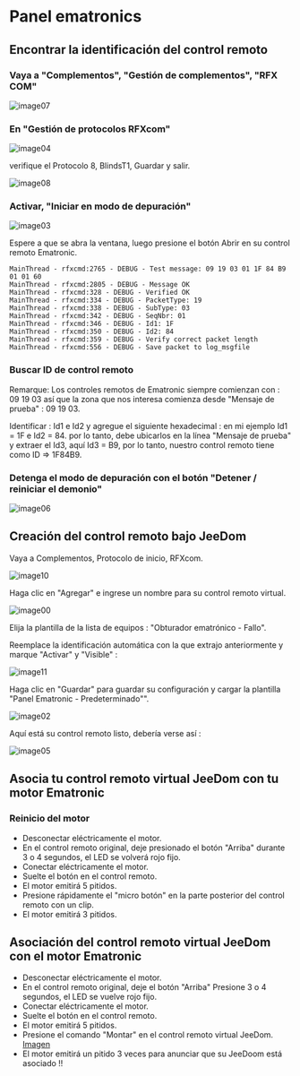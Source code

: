 # Panel ematronics

## Encontrar la identificación del control remoto

### Vaya a "Complementos", "Gestión de complementos", "RFX COM"

![image07](images/volet.ematronic/image07.png)

### En "Gestión de protocolos RFXcom"

![image04](images/volet.ematronic/image04.png)

verifique el Protocolo 8, BlindsT1, Guardar y salir.

![image08](images/volet.ematronic/image08.png)

### Activar, "Iniciar en modo de depuración"

![image03](images/volet.ematronic/image03.png)

Espere a que se abra la ventana, luego presione el botón Abrir en su control remoto Ematronic.

````
MainThread - rfxcmd:2765 - DEBUG - Test message: 09 19 03 01 1F 84 B9 01 01 60
MainThread - rfxcmd:2805 - DEBUG - Message OK
MainThread - rfxcmd:328 - DEBUG - Verified OK
MainThread - rfxcmd:334 - DEBUG - PacketType: 19
MainThread - rfxcmd:338 - DEBUG - SubType: 03
MainThread - rfxcmd:342 - DEBUG - SeqNbr: 01
MainThread - rfxcmd:346 - DEBUG - Id1: 1F
MainThread - rfxcmd:350 - DEBUG - Id2: 84
MainThread - rfxcmd:359 - DEBUG - Verify correct packet length
MainThread - rfxcmd:556 - DEBUG - Save packet to log_msgfile
````

### Buscar ID de control remoto

Remarque: Los controles remotos de Ematronic siempre comienzan con : 09 19 03 así que la zona que nos interesa comienza desde "Mensaje de prueba" : 09 19 03.

Identificar : Id1 e Id2 y agregue el siguiente hexadecimal : en mi ejemplo Id1 = 1F e Id2 = 84. por lo tanto, debe ubicarlos en la línea "Mensaje de prueba" y extraer el Id3, aquí Id3 = B9, por lo tanto, nuestro control remoto tiene como ID ⇒ 1F84B9.

### Detenga el modo de depuración con el botón "Detener / reiniciar el demonio"

![image06](images/volet.ematronic/image06.png)

## Creación del control remoto bajo JeeDom

Vaya a Complementos, Protocolo de inicio, RFXcom.

![image10](images/volet.ematronic/image10.png)

Haga clic en "Agregar" e ingrese un nombre para su control remoto virtual.

![image00](images/volet.ematronic/image00.png)

Elija la plantilla de la lista de equipos : "Obturador ematrónico - Fallo".

Reemplace la identificación automática con la que extrajo anteriormente y marque "Activar" y "Visible" :

![image11](images/volet.ematronic/image11.png)

Haga clic en "Guardar" para guardar su configuración y cargar la plantilla "Panel Ematronic - Predeterminado"".

![image02](images/volet.ematronic/image02.png)

Aquí está su control remoto listo, debería verse así :

![image05](images/volet.ematronic/image05.png)

## Asocia tu control remoto virtual JeeDom con tu motor Ematronic

### Reinicio del motor

-   Desconectar eléctricamente el motor.
-   En el control remoto original, deje presionado el botón "Arriba" durante 3 o 4 segundos, el LED se volverá rojo fijo.
-   Conectar eléctricamente el motor.
-   Suelte el botón en el control remoto.
-   El motor emitirá 5 pitidos.
-   Presione rápidamente el "micro botón" en la parte posterior del control remoto con un clip.
-   El motor emitirá 3 pitidos.

## Asociación del control remoto virtual JeeDom con el motor Ematronic

-   Desconectar eléctricamente el motor.
-   En el control remoto original, deje el botón "Arriba" Presione 3 o 4 segundos, el LED se vuelve rojo fijo.
-   Conectar eléctricamente el motor.
-   Suelte el botón en el control remoto.
-   El motor emitirá 5 pitidos.
-   Presione el comando "Montar" en el control remoto virtual JeeDom.
[Imagen](images/volet.ematronic/image09.png)
-   El motor emitirá un pitido 3 veces para anunciar que su JeeDoom está asociado !!
